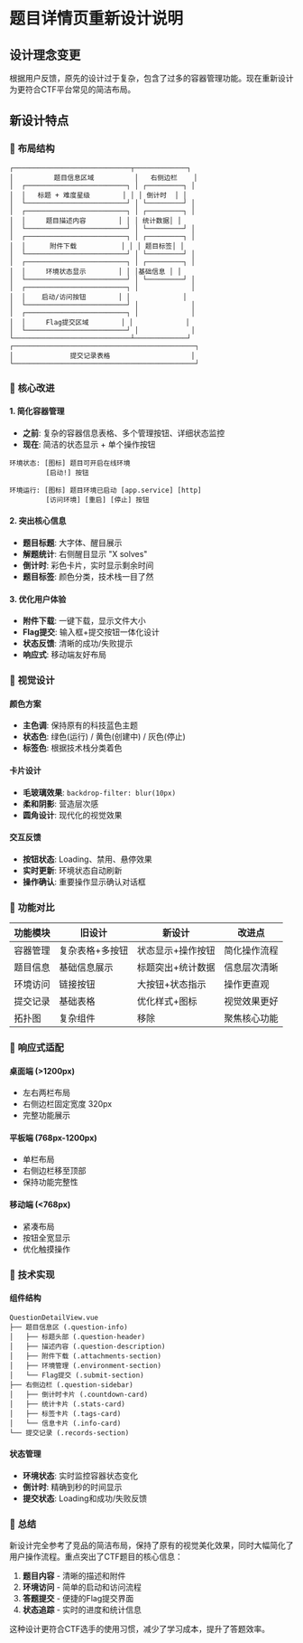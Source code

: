 # 题目详情页重新设计说明

## 设计理念变更

根据用户反馈，原先的设计过于复杂，包含了过多的容器管理功能。现在重新设计为更符合CTF平台常见的简洁布局。

## 新设计特点

### 📐 **布局结构**
```
┌─────────────────────────────┬─────────────┐
│          题目信息区域          │   右侧边栏    │
│  ┌─────────────────────────┐ │ ┌─────────┐ │
│  │   标题 + 难度星级        │ │ │ 倒计时  │ │
│  └─────────────────────────┘ │ └─────────┘ │
│  ┌─────────────────────────┐ │ ┌─────────┐ │
│  │     题目描述内容        │ │ │ 统计数据│ │
│  └─────────────────────────┘ │ └─────────┘ │
│  ┌─────────────────────────┐ │ ┌─────────┐ │
│  │      附件下载           │ │ │ 题目标签│ │
│  └─────────────────────────┘ │ └─────────┘ │
│  ┌─────────────────────────┐ │ ┌─────────┐ │
│  │     环境状态显示        │ │ │基础信息 │ │
│  └─────────────────────────┘ │ └─────────┘ │
│  ┌─────────────────────────┐ │             │
│  │    启动/访问按钮        │ │             │
│  └─────────────────────────┘ │             │
│  ┌─────────────────────────┐ │             │
│  │     Flag提交区域        │ │             │
│  └─────────────────────────┘ │             │
└─────────────────────────────┴─────────────┘
┌─────────────────────────────────────────────┐
│              提交记录表格                    │
└─────────────────────────────────────────────┘
```

### 🎯 **核心改进**

#### 1. **简化容器管理**
- **之前**: 复杂的容器信息表格、多个管理按钮、详细状态监控
- **现在**: 简洁的状态显示 + 单个操作按钮

```
环境状态: [图标] 题目可开启在线环境
         [启动!] 按钮

环境运行: [图标] 题目环境已启动 [app.service] [http]
         [访问环境] [重启] [停止] 按钮
```

#### 2. **突出核心信息**
- **题目标题**: 大字体、醒目展示
- **解题统计**: 右侧醒目显示 "X solves"
- **倒计时**: 彩色卡片，实时显示剩余时间
- **题目标签**: 颜色分类，技术栈一目了然

#### 3. **优化用户体验**
- **附件下载**: 一键下载，显示文件大小
- **Flag提交**: 输入框+提交按钮一体化设计
- **状态反馈**: 清晰的成功/失败提示
- **响应式**: 移动端友好布局

### 🎨 **视觉设计**

#### 颜色方案
- **主色调**: 保持原有的科技蓝色主题
- **状态色**: 绿色(运行) / 黄色(创建中) / 灰色(停止)
- **标签色**: 根据技术栈分类着色

#### 卡片设计
- **毛玻璃效果**: `backdrop-filter: blur(10px)`
- **柔和阴影**: 营造层次感
- **圆角设计**: 现代化的视觉效果

#### 交互反馈
- **按钮状态**: Loading、禁用、悬停效果
- **实时更新**: 环境状态自动刷新
- **操作确认**: 重要操作显示确认对话框

### 🚀 **功能对比**

| 功能模块 | 旧设计 | 新设计 | 改进点 |
|---------|--------|--------|--------|
| 容器管理 | 复杂表格+多按钮 | 状态显示+操作按钮 | 简化操作流程 |
| 题目信息 | 基础信息展示 | 标题突出+统计数据 | 信息层次清晰 |
| 环境访问 | 链接按钮 | 大按钮+状态指示 | 操作更直观 |
| 提交记录 | 基础表格 | 优化样式+图标 | 视觉效果更好 |
| 拓扑图 | 复杂组件 | 移除 | 聚焦核心功能 |

### 📱 **响应式适配**

#### 桌面端 (>1200px)
- 左右两栏布局
- 右侧边栏固定宽度 320px
- 完整功能展示

#### 平板端 (768px-1200px)
- 单栏布局
- 右侧边栏移至顶部
- 保持功能完整性

#### 移动端 (<768px)
- 紧凑布局
- 按钮全宽显示
- 优化触摸操作

### 🔧 **技术实现**

#### 组件结构
```
QuestionDetailView.vue
├── 题目信息区 (.question-info)
│   ├── 标题头部 (.question-header)
│   ├── 描述内容 (.question-description)
│   ├── 附件下载 (.attachments-section)
│   ├── 环境管理 (.environment-section)
│   └── Flag提交 (.submit-section)
├── 右侧边栏 (.question-sidebar)
│   ├── 倒计时卡片 (.countdown-card)
│   ├── 统计卡片 (.stats-card)
│   ├── 标签卡片 (.tags-card)
│   └── 信息卡片 (.info-card)
└── 提交记录 (.records-section)
```

#### 状态管理
- **环境状态**: 实时监控容器状态变化
- **倒计时**: 精确到秒的时间显示
- **提交状态**: Loading和成功/失败反馈

### 🎉 **总结**

新设计完全参考了竞品的简洁布局，保持了原有的视觉美化效果，同时大幅简化了用户操作流程。重点突出了CTF题目的核心信息：

1. **题目内容** - 清晰的描述和附件
2. **环境访问** - 简单的启动和访问流程  
3. **答题提交** - 便捷的Flag提交界面
4. **状态追踪** - 实时的进度和统计信息

这种设计更符合CTF选手的使用习惯，减少了学习成本，提升了答题效率。